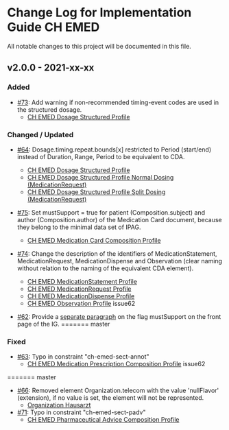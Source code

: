 # Change Log for Implementation Guide CH EMED
All notable changes to this project will be documented in this file.   

## v2.0.0 - 2021-xx-xx
 
### Added
* [#73](https://github.com/ehealthsuisse/ch-emed/issues/73): Add warning if non-recommended timing-event codes are used in the structured dosage.
   * [CH EMED Dosage Structured Profile](http://build.fhir.org/ig/ehealthsuisse/ch-emed/branches/master/StructureDefinition-ch-emed-dosage-structured.html) 

   
### Changed / Updated
* [#64](https://github.com/ehealthsuisse/ch-emed/issues/64): Dosage.timing.repeat.bounds[x] restricted to Period (start/end) instead of Duration, Range, Period to be equivalent to CDA.
   * [CH EMED Dosage Structured Profile](http://build.fhir.org/ig/ehealthsuisse/ch-emed/branches/master/StructureDefinition-ch-emed-dosage-structured.html)
   * [CH EMED Dosage Structured Profile Normal Dosing (MedicationRequest)](http://build.fhir.org/ig/ehealthsuisse/ch-emed/branches/master/StructureDefinition-ch-emed-dosage-structured-normal-medicationrequest.html)
   * [CH EMED Dosage Structured Profile Split Dosing (MedicationRequest)](http://build.fhir.org/ig/ehealthsuisse/ch-emed/branches/master/StructureDefinition-ch-emed-dosage-structured-split-medicationrequest.html)
* [#75](https://github.com/ehealthsuisse/ch-emed/issues/75): Set mustSupport = true for patient (Composition.subject) and author (Composition.author) of the Medication Card document, because they belong to the minimal data set of IPAG.
   * [CH EMED Medication Card Composition Profile](http://build.fhir.org/ig/ehealthsuisse/ch-emed/branches/master/StructureDefinition-ch-emed-composition-medicationcard.html)

* [#74](https://github.com/ehealthsuisse/ch-emed/issues/74): Change the description of the identifiers of MedicationStatement, MedicationRequest, MedicationDispense and Observation (clear naming without relation to the naming of the equivalent CDA element).
   * [CH EMED MedicationStatement Profile](http://build.fhir.org/ig/ehealthsuisse/ch-emed/branches/master/StructureDefinition-ch-emed-medicationstatement.html)
   * [CH EMED MedicationRequest Profile](http://build.fhir.org/ig/ehealthsuisse/ch-emed/branches/master/StructureDefinition-ch-emed-medicationrequest.html)
   * [CH EMED MedicationDispense Profile](http://build.fhir.org/ig/ehealthsuisse/ch-emed/branches/master/StructureDefinition-ch-emed-medicationdispense.html) 
   * [CH EMED Observation Profile](http://build.fhir.org/ig/ehealthsuisse/ch-emed/branches/master/StructureDefinition-ch-emed-observation.html)
issue62

* [#62](https://github.com/ehealthsuisse/ch-emed/issues/62): Provide a [separate paragraph](http://build.fhir.org/ig/ehealthsuisse/ch-emed/branches/master/index.html#must-support) on the flag mustSupport on the front page of the IG.
=======
master

 
### Fixed
* [#63](https://github.com/ehealthsuisse/ch-emed/issues/63): Typo in constraint "ch-emed-sect-annot"
   * [CH EMED Medication Prescription Composition Profile](http://build.fhir.org/ig/ehealthsuisse/ch-emed/branches/master/StructureDefinition-ch-emed-composition-medicationprescription.html)
issue62

=======
master
* [#66](https://github.com/ehealthsuisse/ch-emed/issues/66): Removed element Organization.telecom with the value 'nullFlavor' (extension), if no value is set, the element will not be represented.
   * [Organization Hausarzt](http://build.fhir.org/ig/ehealthsuisse/ch-emed/branches/master/Organization-Hausarzt.html)
* [#71](https://github.com/ehealthsuisse/ch-emed/issues/71): Typo in constraint "ch-emed-sect-padv"
   * [CH EMED Pharmaceutical Advice Composition Profile](http://build.fhir.org/ig/ehealthsuisse/ch-emed/branches/master/StructureDefinition-ch-emed-composition-pharmaceuticaladvice.html)
